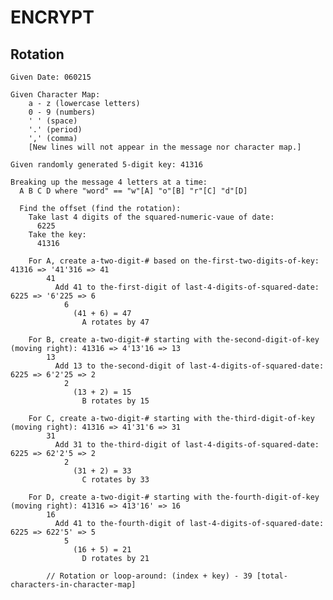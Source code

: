 # ENCRYPT

  ## Rotation

    Given Date: 060215

    Given Character Map:
        a - z (lowercase letters)
        0 - 9 (numbers)
        ' ' (space)
        '.' (period)
        ',' (comma)
        [New lines will not appear in the message nor character map.]

    Given randomly generated 5-digit key: 41316

    Breaking up the message 4 letters at a time:
      A B C D where "word" == "w"[A] "o"[B] "r"[C] "d"[D]

      Find the offset (find the rotation):
        Take last 4 digits of the squared-numeric-vaue of date:
          6225
        Take the key:
          41316

        For A, create a-two-digit-# based on the-first-two-digits-of-key: 41316 => '41'316 => 41
            41
              Add 41 to the-first-digit of last-4-digits-of-squared-date: 6225 => '6'225 => 6
                6
                  (41 + 6) = 47
                    A rotates by 47

        For B, create a-two-digit-# starting with the-second-digit-of-key (moving right): 41316 => 4'13'16 => 13
            13
              Add 13 to the-second-digit of last-4-digits-of-squared-date: 6225 => 6'2'25 => 2
                2
                  (13 + 2) = 15
                    B rotates by 15

        For C, create a-two-digit-# starting with the-third-digit-of-key (moving right): 41316 => 41'31'6 => 31
            31
              Add 31 to the-third-digit of last-4-digits-of-squared-date: 6225 => 62'2'5 => 2
                2
                  (31 + 2) = 33
                    C rotates by 33

        For D, create a-two-digit-# starting with the-fourth-digit-of-key (moving right): 41316 => 413'16' => 16
            16
              Add 41 to the-fourth-digit of last-4-digits-of-squared-date: 6225 => 622'5' => 5
                5
                  (16 + 5) = 21
                    D rotates by 21

            // Rotation or loop-around: (index + key) - 39 [total-characters-in-character-map]

